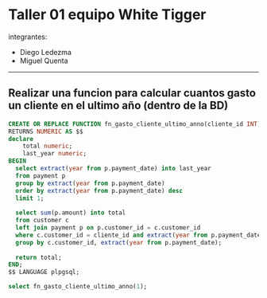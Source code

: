 # Taller 01 equipo White Tigger

integrantes:
- Diego Ledezma
- Miguel Quenta 

---

## Realizar una funcion para calcular cuantos gasto un cliente en el ultimo año (dentro de la BD)

```sql
CREATE OR REPLACE FUNCTION fn_gasto_cliente_ultimo_anno(cliente_id INT)
RETURNS NUMERIC AS $$
declare
	total numeric;
	last_year numeric;
BEGIN
  select extract(year from p.payment_date) into last_year
  from payment p
  group by extract(year from p.payment_date)
  order by extract(year from p.payment_date) desc
  limit 1;
  
  select sum(p.amount) into total
  from customer c
  left join payment p on p.customer_id = c.customer_id 
  where c.customer_id = cliente_id and extract(year from p.payment_date) = last_year
  group by c.customer_id, extract(year from p.payment_date);
  
  return total;
END;
$$ LANGUAGE plpgsql;

select fn_gasto_cliente_ultimo_anno(1);
```

